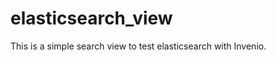 elasticsearch_view
==================

This is a simple search view to test elasticsearch with Invenio.
